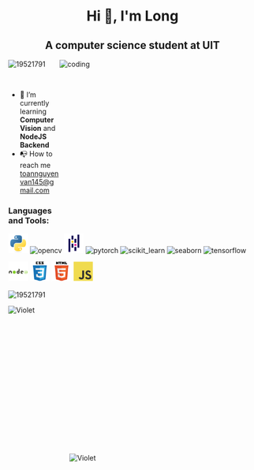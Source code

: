 <h1 align="center">Hi 👋, I'm Long</h1>
<h2 align="center"> A computer science student at UIT</h2>

<p><img align="right" alt="coding" width="400" height="320" src="https://camo.githubusercontent.com/5ddf73ad3a205111cf8c686f687fc216c2946a75005718c8da5b837ad9de78c9/68747470733a2f2f7468756d62732e6766796361742e636f6d2f4576696c4e657874446576696c666973682d736d616c6c2e676966"></p>

<p align="left"> <img src="https://komarev.com/ghpvc/?username=19521791&label=Profile%20views&color=0e75b6&style=flat" alt="19521791" /> </p>

<p align="left"> <a href="https://twitter.com/" target="blank"><img src="https://img.shields.io/twitter/follow/?logo=twitter&style=for-the-badge" alt="" /></a> </p>

- 🌱 I’m currently learning **Computer Vision** and **NodeJS Backend**
- 📭 How to reach me [toannguyenvan145@gmail.com](mailto:toannguyenvan145@gmail.com) 

<p align="left">
</p>

<h3 align="left">Languages and Tools:</h3>
<p align="left"> 
  
  <img src="https://raw.githubusercontent.com/devicons/devicon/master/icons/python/python-original.svg" alt="python" width="40" height="40"/> 
  
  <img src="https://www.vectorlogo.zone/logos/opencv/opencv-icon.svg" alt="opencv" width="40" height="40"/> 
  
  <img src="https://raw.githubusercontent.com/devicons/devicon/2ae2a900d2f041da66e950e4d48052658d850630/icons/pandas/pandas-original.svg" alt="pandas" width="40" height="40"/> 

  <img src="https://www.vectorlogo.zone/logos/pytorch/pytorch-icon.svg" alt="pytorch" width="40" height="40"/> 

  <img src="https://upload.wikimedia.org/wikipedia/commons/0/05/Scikit_learn_logo_small.svg" alt="scikit_learn" width="40" height="40"/> 

  <img src="https://seaborn.pydata.org/_images/logo-mark-lightbg.svg" alt="seaborn" width="40" height="40"/> 

  <img src="https://www.vectorlogo.zone/logos/tensorflow/tensorflow-icon.svg" alt="tensorflow" width="40" height="40"/> 
</p>
<p>
  
  <img src="https://raw.githubusercontent.com/devicons/devicon/master/icons/nodejs/nodejs-original-wordmark.svg" alt="nodejs" width="40" >

  <img src="https://raw.githubusercontent.com/devicons/devicon/master/icons/css3/css3-original-wordmark.svg" alt="css3" width="40" height="40"/> 
  
  <img src="https://raw.githubusercontent.com/devicons/devicon/master/icons/html5/html5-original-wordmark.svg" alt="html5" width="40" height="40"/> 

  <img src="https://raw.githubusercontent.com/devicons/devicon/master/icons/javascript/javascript-original.svg" alt="javascript" width="40" height="40"/> 
</p>


<p><img align="center" src="https://github-readme-streak-stats.herokuapp.com/?user=19521791&" alt="19521791" /></p>
<p><img align="left" alt="Violet" width="380" height="300" src="https://kenh14cdn.com/2017/10-1512978642701.gif"></p>
<p><img align="right" alt="Violet" width="380" height="300" src="https://www.icegif.com/wp-content/uploads/icegif-1721.gif"></p>



